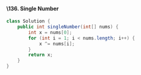#### \136. Single Number

```java
class Solution {
    public int singleNumber(int[] nums) {
        int x = nums[0];
        for (int i = 1; i < nums.length; i++) {
            x ^= nums[i];
        }
        return x;
    }
}
```

